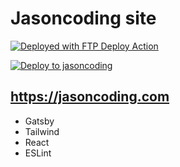 # Jasoncoding site

[<img alt="Deployed with FTP Deploy Action" src="https://img.shields.io/badge/Deployed With-FTP DEPLOY ACTION-%3CCOLOR%3E?style=for-the-badge&color=2b9348">](https://github.com/SamKirkland/FTP-Deploy-Action)

[![Deploy to jasoncoding](https://github.com/nakamarusun/jasoncoding/actions/workflows/builddeployftp.yml/badge.svg)](https://github.com/nakamarusun/jasoncoding/actions/workflows/builddeployftp.yml)

## https://jasoncoding.com

- Gatsby
- Tailwind
- React
- ESLint
